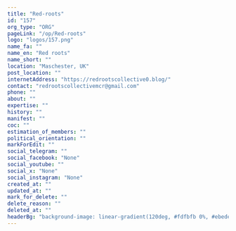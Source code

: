 ```yaml
---
title: "Red-roots"
id: "157"
org_type: "ORG"
pageLink: "/op/Red-roots"
logo: "logos/157.png"
name_fa: ""
name_en: "Red roots"
name_short: ""
location: "Maschester, UK"
post_location: ""
internetAddress: "https://redrootscollective0.blog/"
contact: "redrootscollectivemcr@gmail.com"
phone: ""
about: ""
expertise: ""
history: ""
manifest: ""
coc: ""
estimation_of_members: ""
political_orientation: ""
markForEdit: ""
social_telegram: ""
social_facebook: "None"
social_youtube: ""
social_x: "None"
social_instagram: "None"
created_at: ""
updated_at: ""
mark_for_delete: ""
delete_reason: ""
deleted_at: ""
headerBg: "background-image: linear-gradient(120deg, #fdfbfb 0%, #ebedee 100%);"
---
```

